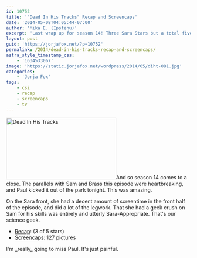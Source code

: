 ```yaml
---
id: 10752
title: '"Dead In His Tracks" Recap and Screencaps'
date: '2014-05-08T04:05:44-07:00'
author: 'Mika E. (Ipstenu)'
excerpt: 'Last wrap up for season 14! Three Sara Stars but a total five star CSI.'
layout: post
guid: 'https://jorjafox.net/?p=10752'
permalink: /2014/dead-in-his-tracks-recap-and-screencaps/
astra_style_timestamp_css:
    - '1634533067'
image: 'https://static.jorjafox.net/wordpress/2014/05/diht-081.jpg'
categories:
    - 'Jorja Fox'
tags:
    - csi
    - recap
    - screencaps
    - tv
---
```


<img class="alignright size-medium wp-image-10753" src="//jfo-static.net/wordpress/2014/05/diht-081.jpg" alt="Dead In His Tracks" width="300" height="168" />And so season 14 comes to a close. The parallels with Sam and Brass this episode were heartbreaking, and Paul kicked it out of the park tonight. This was amazing.

On the Sara front, she had a decent amount of screentime in the front half of the episode, and did a lot of the legwork. That she had a geek crush on Sam for his skills was entirely and utterly Sara-Appropriate. That's our science geek.
<ul>
 	<li><a href="https://jorjafox.net/wiki/Dead_In_His_Tracks">Recap</a>: (3 of 5 stars)</li>
 	<li><a href="https://jorjafox.net/gallery/tv/csi/season14/22-dead">Screencaps</a>: 127 pictures</li>
</ul>
I'm _really_ going to miss Paul. It's just painful.
